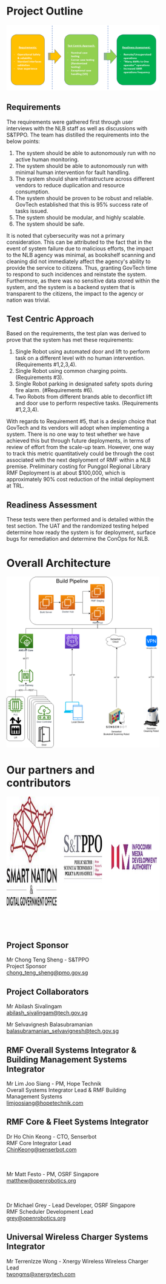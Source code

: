 # Project Outline
![Project Outline](../images/objectives.png)

## Requirements

The requirements were gathered first through user interviews with the NLB staff as well as discussions with S&TPPO. The team has distilled the requirements into the below points:

1. The system should be able to autonomously run with no active human monitoring.
2. The system should be able to autonomously run with minimal human intervention for fault handling.
3. The system should share infrastructure across different vendors to reduce duplication and resource consumption.
4. The system should be proven to be robust and reliable. GovTech established that this is 95% success rate of tasks issued.
5. The system should be modular, and highly scalable.
6. The system should be safe.

It is noted that cybersecurity was not a primary consideration. This can be attributed to the fact that in the event of system failure due to malicious efforts, the impact to the NLB agency was minimal, as bookshelf scanning and cleaning did not immediately affect the agency's ability to provide the service to citizens. Thus, granting GovTech time to respond to such incidences and reinstate the system. Furthermore, as there was no sensitive data stored within the system, and the system is a backend system that is transparent to the citizens, the impact to the agency or nation was trivial.

## Test Centric Approach

Based on the requirements, the test plan was derived to prove that the system has met these requirements:
1. Single Robot using automated door and lift to perform task on a different level with no human intervention. (Requirements #1,2,3,4).
2. Single Robot using common charging points. (Requirements #3).
3. Single Robot parking in designated safety spots during fire alarm. (#Requirements #6).
4. Two Robots from different brands able to deconflict lift and door use to perform respective tasks. (Requirements #1,2,3,4).

With regards to Requirement #5, that is a design choice that GovTech and its vendors will adopt when implementing a system. There is no one way to test whether we have achieved this but through future deployments, in terms of review of effort from the scale-up team. However, one way to track this metric quantitatively could be through the cost associated with the next deplyoment of RMF within a NLB premise. Preliminary costing for Punggol Regional Library RMF Deployment is at about $100,000, which is approximately 90% cost reduction of the initial deployment at TRL.

## Readiness Assessment

These tests were then performed and is detailed within the test section. The UAT and the randomized testing helped determine how ready the system is for deployment, surface bugs for remediation and determine the ConOps for NLB.

# Overall Architecture
![Overall Achitecture](../images/archi.png)

# Our partners and contributors

<!DOCTYPE html>
<html>
<head>
<style>
* {
  box-sizing: border-box;
}
.row{
    overflow: scroll;
    white-space:nowrap;
    display: flex;
    justify-content:center;
}

.column{
  float: left;
  width: 33.33%;
  padding: 5px;
}

</style>
</head>
<body>

<!--- ![SNDGG](../images/smart-nation-logo.png)-->
<!--- <img src="../images/smart-nation-logo.png" width="200"/>-->


<!--- ![GovTech Logo](../images/snt.jpeg)-->

<!--- ![IMDA Logo](../images/imda_logo.jpg)-->

<div class="row">
  <div class="column">
    <img src="../images/SNDGO.jpg" alt="Smart Nation Singapore" height="300" width="400" class="column">
  </div>
  <div class="column">
    <img src="../images/snt.jpeg" alt="GovTech" height="300" width="400" class="column">
  </div>
  <div class="column">
    <img src="../images/imda_logo.jpg" alt="IMDA" height="300" width="400" class="column">
  </div>
</div>

<br> <br>

## Project Sponsor

Mr Chong Teng Sheng  - S&TPPO   
Project Sponsor  
<chong_teng_sheng@pmo.gov.sg>
  
## Project Collaborators
  
Mr Abilash Sivalingam  
<abilash_sivalingam@tech.gov.sg>   

Mr Selvavignesh Balasubramanian  
<balasubramanian_selvavignesh@tech.gov.sg> 

## RMF Overall Systems Integrator & Building Management Systems Integrator  
Mr Lim Joo Siang - PM, Hope Technik   
Overall Systems Integrator Lead & RMF Building Management Systems  
<limjoosiang@hopetechnik.com>  

## RMF Core & Fleet Systems Integrator  
Dr Ho Chin Keong - CTO, Senserbot  
RMF Core Integrator Lead  
<ChinKeong@senserbot.com>  

<br> <br> 
Mr Matt Festo - PM, OSRF Singapore   
<matthew@openrobotics.org>  

<br> <br>
Dr Michael Grey - Lead Developer, OSRF Singapore    
RMF Scheduler Development Lead    
<grey@openrobotics.org>     

## Universal Wireless Charger Systems Integrator  
Mr Terrenlzze Wong - Xnergy Wireless
Wireless Charger Lead    
<twongms@xnergytech.com>    

</body>
</html>			
